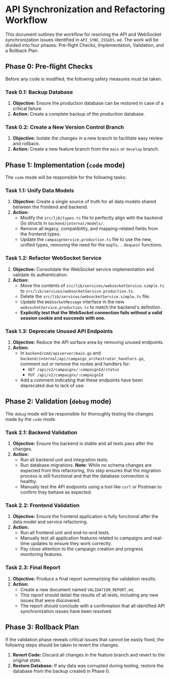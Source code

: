 # API Synchronization and Refactoring Workflow

This document outlines the workflow for resolving the API and WebSocket synchronization issues identified in `API_SYNC_ISSUES.md`. The work will be divided into four phases: Pre-flight Checks, Implementation, Validation, and a Rollback Plan.

## Phase 0: Pre-flight Checks

Before any code is modified, the following safety measures must be taken.

### Task 0.1: Backup Database

1.  **Objective:** Ensure the production database can be restored in case of a critical failure.
2.  **Action:** Create a complete backup of the production database.

### Task 0.2: Create a New Version Control Branch

1.  **Objective:** Isolate the changes in a new branch to facilitate easy review and rollback.
2.  **Action:** Create a new feature branch from the `main` or `develop` branch.

## Phase 1: Implementation (`code` mode)

The `code` mode will be responsible for the following tasks:

### Task 1.1: Unify Data Models

1.  **Objective:** Create a single source of truth for all data models shared between the frontend and backend.
2.  **Action:**
    *   Modify the `src/lib/types.ts` file to perfectly align with the backend Go structs in `backend/internal/models/`.
    *   Remove all legacy, compatibility, and mapping-related fields from the frontend types.
    *   Update the `campaignService.production.ts` file to use the new, unified types, removing the need for the `mapTo...Request` functions.

### Task 1.2: Refactor WebSocket Service

1.  **Objective:** Consolidate the WebSocket service implementation and validate its authentication.
2.  **Action:**
    *   Move the contents of `src/lib/services/websocketService.simple.ts` to `src/lib/services/websocketService.production.ts`.
    *   Delete the `src/lib/services/websocketService.simple.ts` file.
    *   Update the `WebSocketMessage` interface in the new `websocketService.production.ts` to match the backend's definition.
    *   **Explicitly test that the WebSocket connection fails without a valid session cookie and succeeds with one.**

### Task 1.3: Deprecate Unused API Endpoints

1.  **Objective:** Reduce the API surface area by removing unused endpoints.
2.  **Action:**
    *   In `backend/cmd/apiserver/main.go` and `backend/internal/api/campaign_orchestrator_handlers.go`, comment out or remove the routes and handlers for:
        *   `GET /api/v2/campaigns/:campaignId/status`
        *   `PUT /api/v2/campaigns/:campaignId`
    *   Add a comment indicating that these endpoints have been deprecated due to lack of use.

## Phase 2: Validation (`debug` mode)

The `debug` mode will be responsible for thoroughly testing the changes made by the `code` mode.

### Task 2.1: Backend Validation

1.  **Objective:** Ensure the backend is stable and all tests pass after the changes.
2.  **Action:**
    *   Run all backend unit and integration tests.
    *   Run database migrations. **Note:** While no schema changes are expected from this refactoring, this step ensures that the migration process is still functional and that the database connection is healthy.
    *   Manually test the API endpoints using a tool like `curl` or Postman to confirm they behave as expected.

### Task 2.2: Frontend Validation

1.  **Objective:** Ensure the frontend application is fully functional after the data model and service refactoring.
2.  **Action:**
    *   Run all frontend unit and end-to-end tests.
    *   Manually test all application features related to campaigns and real-time updates to ensure they work correctly.
    *   Pay close attention to the campaign creation and progress monitoring features.

### Task 2.3: Final Report

1.  **Objective:** Produce a final report summarizing the validation results.
2.  **Action:**
    *   Create a new document named `VALIDATION_REPORT.md`.
    *   This report should detail the results of all tests, including any new issues that were discovered.
    *   The report should conclude with a confirmation that all identified API synchronization issues have been resolved.

## Phase 3: Rollback Plan

If the validation phase reveals critical issues that cannot be easily fixed, the following steps should be taken to revert the changes.

1.  **Revert Code:** Discard all changes in the feature branch and revert to the original state.
2.  **Restore Database:** If any data was corrupted during testing, restore the database from the backup created in Phase 0.